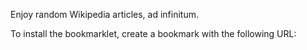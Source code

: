 Enjoy random Wikipedia articles, ad infinitum.

To install the bookmarklet, create a bookmark with the following URL:

```javascript:(function(){var loading_random=false;var new_area=$("<div>");var next_area=false;function append_random_content(){$('#content').append('<div class="more">');if(next_area){$('.more:last').html(next_area);}next_area=new_area.clone();$('#loading-msg').css('top',$(document).height()).fadeIn();next_area.load('./Special:Random #content > *',function(){loading_random=false;$('#loading-msg').fadeOut();}).css('padding-top','2em');}var go_up=$('<a>').clone().html('Back up &uarr;').css({'margin':0,'border-radius':'15px','box-shadow':'0 0 10px 0 rgba(0, 0, 0, 0.3)','background':'rgba(41, 128, 185, 0.9)','bottom':'25px','right':0,'margin-right':'25px','position':'fixed','padding':'0.5em','color':'#fff'}).attr('href','#top');$('body').append(go_up);append_random_content();if($('body.mediawiki').length){if($('#loading-msg').length===0){$('body').append('<p id="loading-msg">loading more wikipedia ...</p>');}$('body').append('<p id="welcome-msg">Infinite Wikipedia enabled</p>');if($('#more-msg').length===0){$('#content').next().append('<p id="more-msg" style="border: 1px solid #a7d7f9; background-color: #f6f6f6; text-align:center; color: #a7d7f9; font-size: 2em; margin-left: 5.5em">&darr; <a href="#" style="color:#252525;" onclick="append_random_content(); return false;" >scroll for more</a> &darr;</p>');}$('#loading-msg').hide();$('#loading-msg').css({'position':'absolute','top':$(document).height(),'width':'100%','background':'rgba(41, 128, 185, 0.8)','color':'white','text-align':'center','font-size':'3em',});$('#welcome-msg').css({'position':'absolute','top':$(window).scrollTop(),'width':'100%','background':'rgba(39, 174, 96, 0.8)','color':'white','text-align':'center','font-size':'3em',}).delay(600).fadeOut(function(){$(this).remove();});$(window).scroll(function(){if(!loading_random&&$(window).scrollTop()+$(window).height()==$(document).height()){loading_random=true;append_random_content();}});}else{$('body').append('<p id="welcome-msg">Please <a href="https://en.wikipedia.org/wiki/Special:Random">visit Wikipedia</a>, and try again.</p>');$('#welcome-msg').css({'position':'absolute','top':$(window).scrollTop(),'width':'100%','background':'rgba(231, 76, 60, 0.7)','color':'white','text-align':'center','font-size':'3em',}).delay(1600).fadeOut(function(){$(this).remove();});}})();
```
